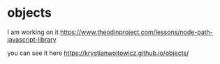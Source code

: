 # objects
I am working on it
https://www.theodinproject.com/lessons/node-path-javascript-library

you can see it here https://krystianwojtowicz.github.io/objects/